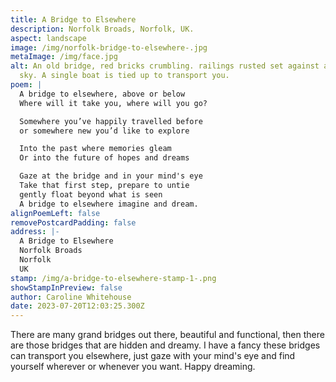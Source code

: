 ```yaml
---
title: A Bridge to Elsewhere
description: Norfolk Broads, Norfolk, UK.
aspect: landscape
image: /img/norfolk-bridge-to-elsewhere-.jpg
metaImage: /img/face.jpg
alt: An old bridge, red bricks crumbling. railings rusted set against a stormy
  sky. A single boat is tied up to transport you.
poem: |
  A bridge to elsewhere, above or below
  Where will it take you, where will you go?

  Somewhere you’ve happily travelled before
  or somewhere new you’d like to explore

  Into the past where memories gleam
  Or into the future of hopes and dreams

  Gaze at the bridge and in your mind's eye
  Take that first step, prepare to untie
  gently float beyond what is seen
  A bridge to elsewhere imagine and dream.
alignPoemLeft: false
removePostcardPadding: false
address: |-
  A Bridge to Elsewhere
  Norfolk Broads
  Norfolk
  UK
stamp: /img/a-bridge-to-elsewhere-stamp-1-.png
showStampInPreview: false
author: Caroline Whitehouse
date: 2023-07-20T12:03:25.300Z
---
```

There are many grand bridges out there, beautiful and functional, then there are those bridges that are hidden and dreamy. I have a fancy these bridges can transport you elsewhere, just gaze with your mind's eye and find yourself wherever or whenever you want. Happy dreaming.